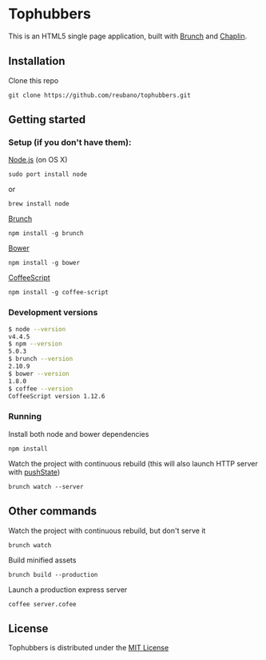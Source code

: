 # Tophubbers

This is an HTML5 single page application, built with
[Brunch](https://brunch.io) and [Chaplin](https://chaplinjs.org).

## Installation

Clone this repo

    git clone https://github.com/reubano/tophubbers.git

## Getting started

### Setup (if you don't have them):

[Node.js](https://nodejs.org) (on OS X)

    sudo port install node

or

    brew install node

[Brunch](https://brunch.io)

    npm install -g brunch

[Bower](https://bower.io/)

    npm install -g bower

[CoffeeScript](http://coffeescript.org/)

    npm install -g coffee-script

### Development versions

```bash
$ node --version
v4.4.5
$ npm --version
5.0.3
$ brunch --version
2.10.9
$ bower --version
1.8.0
$ coffee --version
CoffeeScript version 1.12.6
```

### Running

Install both node and bower dependencies

    npm install

Watch the project with continuous rebuild (this will also launch HTTP server with [pushState](https://developer.mozilla.org/en-US/docs/Web/Guide/API/DOM/Manipulating_the_browser_history))

    brunch watch --server

## Other commands

Watch the project with continuous rebuild, but don't serve it

    brunch watch

Build minified assets

    brunch build --production

Launch a production express server

    coffee server.cofee

## License

Tophubbers is distributed under the [MIT License](http://opensource.org/licenses/MIT)

